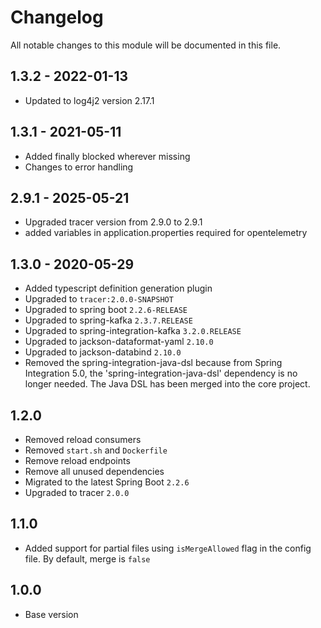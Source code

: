

# Changelog
All notable changes to this module will be documented in this file.

## 1.3.2 - 2022-01-13
- Updated to log4j2 version 2.17.1

## 1.3.1 - 2021-05-11
- Added finally blocked wherever missing
- Changes to error handling

## 2.9.1 - 2025-05-21
- Upgraded tracer version from 2.9.0 to 2.9.1
- added variables in application.properties required for opentelemetry

## 1.3.0 - 2020-05-29

- Added typescript definition generation plugin
- Upgraded to `tracer:2.0.0-SNAPSHOT`
- Upgraded to spring boot `2.2.6-RELEASE`
- Upgraded to spring-kafka `2.3.7.RELEASE`
- Upgraded to spring-integration-kafka `3.2.0.RELEASE`
- Upgraded to jackson-dataformat-yaml `2.10.0`
- Upgraded to jackson-databind `2.10.0`
- Removed the spring-integration-java-dsl because from Spring Integration 5.0, the 
  'spring-integration-java-dsl' dependency is no longer needed. The Java DSL has 
  been merged into  the core project.

## 1.2.0

- Removed reload consumers
- Removed `start.sh` and `Dockerfile`
- Remove reload endpoints
- Remove all unused dependencies
- Migrated to the latest Spring Boot `2.2.6`
- Upgraded to tracer `2.0.0`

## 1.1.0

- Added support for partial files using `isMergeAllowed` flag in the config file. By default, merge is `false`

## 1.0.0

- Base version
